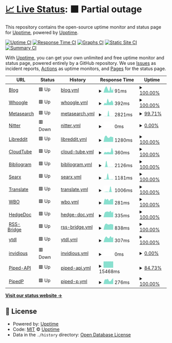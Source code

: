 # [📈 Live Status](https://status.alefvanoon.xyz): <!--live status--> **🟧 Partial outage**

This repository contains the open-source uptime monitor and status page for [Upptime](https://upptime.js.org), powered by [Upptime](https://github.com/upptime/upptime).

[![Uptime CI](https://github.com/alefvanoon/status/workflows/Uptime%20CI/badge.svg)](https://github.com/alefvanoon/status/actions?query=workflow%3A%22Uptime+CI%22)
[![Response Time CI](https://github.com/alefvanoon/status/workflows/Response%20Time%20CI/badge.svg)](https://github.com/alefvanoon/status/actions?query=workflow%3A%22Response+Time+CI%22)
[![Graphs CI](https://github.com/alefvanoon/status/workflows/Graphs%20CI/badge.svg)](https://github.com/alefvanoon/status/actions?query=workflow%3A%22Graphs+CI%22)
[![Static Site CI](https://github.com/alefvanoon/status/workflows/Static%20Site%20CI/badge.svg)](https://github.com/alefvanoon/status/actions?query=workflow%3A%22Static+Site+CI%22)
[![Summary CI](https://github.com/alefvanoon/status/workflows/Summary%20CI/badge.svg)](https://github.com/alefvanoon/status/actions?query=workflow%3A%22Summary+CI%22)

With [Upptime](https://upptime.js.org), you can get your own unlimited and free uptime monitor and status page, powered entirely by a GitHub repository. We use [Issues](https://github.com/upptime/upptime/issues) as incident reports, [Actions](https://github.com/alefvanoon/status/actions) as uptime monitors, and [Pages](https://status.alefvanoon.xyz) for the status page.

<!--start: status pages-->
<!-- This summary is generated by Upptime (https://github.com/upptime/upptime) -->
<!-- Do not edit this manually, your changes will be overwritten -->
<!-- prettier-ignore -->
| URL | Status | History | Response Time | Uptime |
| --- | ------ | ------- | ------------- | ------ |
| <img alt="" src="https://favicons.githubusercontent.com/alefvanoon.xyz" height="13"> [Blog](https://alefvanoon.xyz) | 🟩 Up | [blog.yml](https://github.com/alefvanoon/Status/commits/HEAD/history/blog.yml) | <details><summary><img alt="Response time graph" src="./graphs/blog/response-time-week.png" height="20"> 91ms</summary><br><a href="https://status.alefvanoon.xyz/history/blog"><img alt="Response time 546" src="https://img.shields.io/endpoint?url=https%3A%2F%2Fraw.githubusercontent.com%2Falefvanoon%2FStatus%2FHEAD%2Fapi%2Fblog%2Fresponse-time.json"></a><br><a href="https://status.alefvanoon.xyz/history/blog"><img alt="24-hour response time 65" src="https://img.shields.io/endpoint?url=https%3A%2F%2Fraw.githubusercontent.com%2Falefvanoon%2FStatus%2FHEAD%2Fapi%2Fblog%2Fresponse-time-day.json"></a><br><a href="https://status.alefvanoon.xyz/history/blog"><img alt="7-day response time 91" src="https://img.shields.io/endpoint?url=https%3A%2F%2Fraw.githubusercontent.com%2Falefvanoon%2FStatus%2FHEAD%2Fapi%2Fblog%2Fresponse-time-week.json"></a><br><a href="https://status.alefvanoon.xyz/history/blog"><img alt="30-day response time 614" src="https://img.shields.io/endpoint?url=https%3A%2F%2Fraw.githubusercontent.com%2Falefvanoon%2FStatus%2FHEAD%2Fapi%2Fblog%2Fresponse-time-month.json"></a><br><a href="https://status.alefvanoon.xyz/history/blog"><img alt="1-year response time 546" src="https://img.shields.io/endpoint?url=https%3A%2F%2Fraw.githubusercontent.com%2Falefvanoon%2FStatus%2FHEAD%2Fapi%2Fblog%2Fresponse-time-year.json"></a></details> | <details><summary><a href="https://status.alefvanoon.xyz/history/blog">100.00%</a></summary><a href="https://status.alefvanoon.xyz/history/blog"><img alt="All-time uptime 98.04%" src="https://img.shields.io/endpoint?url=https%3A%2F%2Fraw.githubusercontent.com%2Falefvanoon%2FStatus%2FHEAD%2Fapi%2Fblog%2Fuptime.json"></a><br><a href="https://status.alefvanoon.xyz/history/blog"><img alt="24-hour uptime 100.00%" src="https://img.shields.io/endpoint?url=https%3A%2F%2Fraw.githubusercontent.com%2Falefvanoon%2FStatus%2FHEAD%2Fapi%2Fblog%2Fuptime-day.json"></a><br><a href="https://status.alefvanoon.xyz/history/blog"><img alt="7-day uptime 100.00%" src="https://img.shields.io/endpoint?url=https%3A%2F%2Fraw.githubusercontent.com%2Falefvanoon%2FStatus%2FHEAD%2Fapi%2Fblog%2Fuptime-week.json"></a><br><a href="https://status.alefvanoon.xyz/history/blog"><img alt="30-day uptime 99.93%" src="https://img.shields.io/endpoint?url=https%3A%2F%2Fraw.githubusercontent.com%2Falefvanoon%2FStatus%2FHEAD%2Fapi%2Fblog%2Fuptime-month.json"></a><br><a href="https://status.alefvanoon.xyz/history/blog"><img alt="1-year uptime 98.04%" src="https://img.shields.io/endpoint?url=https%3A%2F%2Fraw.githubusercontent.com%2Falefvanoon%2FStatus%2FHEAD%2Fapi%2Fblog%2Fuptime-year.json"></a></details>
| <img alt="" src="https://favicons.githubusercontent.com/s.alefvanoon.xyz" height="13"> [Whoogle](https://s.alefvanoon.xyz) | 🟩 Up | [whoogle.yml](https://github.com/alefvanoon/Status/commits/HEAD/history/whoogle.yml) | <details><summary><img alt="Response time graph" src="./graphs/whoogle/response-time-week.png" height="20"> 392ms</summary><br><a href="https://status.alefvanoon.xyz/history/whoogle"><img alt="Response time 475" src="https://img.shields.io/endpoint?url=https%3A%2F%2Fraw.githubusercontent.com%2Falefvanoon%2FStatus%2FHEAD%2Fapi%2Fwhoogle%2Fresponse-time.json"></a><br><a href="https://status.alefvanoon.xyz/history/whoogle"><img alt="24-hour response time 252" src="https://img.shields.io/endpoint?url=https%3A%2F%2Fraw.githubusercontent.com%2Falefvanoon%2FStatus%2FHEAD%2Fapi%2Fwhoogle%2Fresponse-time-day.json"></a><br><a href="https://status.alefvanoon.xyz/history/whoogle"><img alt="7-day response time 392" src="https://img.shields.io/endpoint?url=https%3A%2F%2Fraw.githubusercontent.com%2Falefvanoon%2FStatus%2FHEAD%2Fapi%2Fwhoogle%2Fresponse-time-week.json"></a><br><a href="https://status.alefvanoon.xyz/history/whoogle"><img alt="30-day response time 451" src="https://img.shields.io/endpoint?url=https%3A%2F%2Fraw.githubusercontent.com%2Falefvanoon%2FStatus%2FHEAD%2Fapi%2Fwhoogle%2Fresponse-time-month.json"></a><br><a href="https://status.alefvanoon.xyz/history/whoogle"><img alt="1-year response time 475" src="https://img.shields.io/endpoint?url=https%3A%2F%2Fraw.githubusercontent.com%2Falefvanoon%2FStatus%2FHEAD%2Fapi%2Fwhoogle%2Fresponse-time-year.json"></a></details> | <details><summary><a href="https://status.alefvanoon.xyz/history/whoogle">100.00%</a></summary><a href="https://status.alefvanoon.xyz/history/whoogle"><img alt="All-time uptime 99.30%" src="https://img.shields.io/endpoint?url=https%3A%2F%2Fraw.githubusercontent.com%2Falefvanoon%2FStatus%2FHEAD%2Fapi%2Fwhoogle%2Fuptime.json"></a><br><a href="https://status.alefvanoon.xyz/history/whoogle"><img alt="24-hour uptime 100.00%" src="https://img.shields.io/endpoint?url=https%3A%2F%2Fraw.githubusercontent.com%2Falefvanoon%2FStatus%2FHEAD%2Fapi%2Fwhoogle%2Fuptime-day.json"></a><br><a href="https://status.alefvanoon.xyz/history/whoogle"><img alt="7-day uptime 100.00%" src="https://img.shields.io/endpoint?url=https%3A%2F%2Fraw.githubusercontent.com%2Falefvanoon%2FStatus%2FHEAD%2Fapi%2Fwhoogle%2Fuptime-week.json"></a><br><a href="https://status.alefvanoon.xyz/history/whoogle"><img alt="30-day uptime 99.61%" src="https://img.shields.io/endpoint?url=https%3A%2F%2Fraw.githubusercontent.com%2Falefvanoon%2FStatus%2FHEAD%2Fapi%2Fwhoogle%2Fuptime-month.json"></a><br><a href="https://status.alefvanoon.xyz/history/whoogle"><img alt="1-year uptime 99.30%" src="https://img.shields.io/endpoint?url=https%3A%2F%2Fraw.githubusercontent.com%2Falefvanoon%2FStatus%2FHEAD%2Fapi%2Fwhoogle%2Fuptime-year.json"></a></details>
| <img alt="" src="https://favicons.githubusercontent.com/ss.alefvanoon.xyz" height="13"> [Metasearch](https://ss.alefvanoon.xyz) | 🟩 Up | [metasearch.yml](https://github.com/alefvanoon/Status/commits/HEAD/history/metasearch.yml) | <details><summary><img alt="Response time graph" src="./graphs/metasearch/response-time-week.png" height="20"> 2821ms</summary><br><a href="https://status.alefvanoon.xyz/history/metasearch"><img alt="Response time 1144" src="https://img.shields.io/endpoint?url=https%3A%2F%2Fraw.githubusercontent.com%2Falefvanoon%2FStatus%2FHEAD%2Fapi%2Fmetasearch%2Fresponse-time.json"></a><br><a href="https://status.alefvanoon.xyz/history/metasearch"><img alt="24-hour response time 393" src="https://img.shields.io/endpoint?url=https%3A%2F%2Fraw.githubusercontent.com%2Falefvanoon%2FStatus%2FHEAD%2Fapi%2Fmetasearch%2Fresponse-time-day.json"></a><br><a href="https://status.alefvanoon.xyz/history/metasearch"><img alt="7-day response time 2821" src="https://img.shields.io/endpoint?url=https%3A%2F%2Fraw.githubusercontent.com%2Falefvanoon%2FStatus%2FHEAD%2Fapi%2Fmetasearch%2Fresponse-time-week.json"></a><br><a href="https://status.alefvanoon.xyz/history/metasearch"><img alt="30-day response time 1912" src="https://img.shields.io/endpoint?url=https%3A%2F%2Fraw.githubusercontent.com%2Falefvanoon%2FStatus%2FHEAD%2Fapi%2Fmetasearch%2Fresponse-time-month.json"></a><br><a href="https://status.alefvanoon.xyz/history/metasearch"><img alt="1-year response time 1144" src="https://img.shields.io/endpoint?url=https%3A%2F%2Fraw.githubusercontent.com%2Falefvanoon%2FStatus%2FHEAD%2Fapi%2Fmetasearch%2Fresponse-time-year.json"></a></details> | <details><summary><a href="https://status.alefvanoon.xyz/history/metasearch">99.71%</a></summary><a href="https://status.alefvanoon.xyz/history/metasearch"><img alt="All-time uptime 99.64%" src="https://img.shields.io/endpoint?url=https%3A%2F%2Fraw.githubusercontent.com%2Falefvanoon%2FStatus%2FHEAD%2Fapi%2Fmetasearch%2Fuptime.json"></a><br><a href="https://status.alefvanoon.xyz/history/metasearch"><img alt="24-hour uptime 100.00%" src="https://img.shields.io/endpoint?url=https%3A%2F%2Fraw.githubusercontent.com%2Falefvanoon%2FStatus%2FHEAD%2Fapi%2Fmetasearch%2Fuptime-day.json"></a><br><a href="https://status.alefvanoon.xyz/history/metasearch"><img alt="7-day uptime 99.71%" src="https://img.shields.io/endpoint?url=https%3A%2F%2Fraw.githubusercontent.com%2Falefvanoon%2FStatus%2FHEAD%2Fapi%2Fmetasearch%2Fuptime-week.json"></a><br><a href="https://status.alefvanoon.xyz/history/metasearch"><img alt="30-day uptime 99.56%" src="https://img.shields.io/endpoint?url=https%3A%2F%2Fraw.githubusercontent.com%2Falefvanoon%2FStatus%2FHEAD%2Fapi%2Fmetasearch%2Fuptime-month.json"></a><br><a href="https://status.alefvanoon.xyz/history/metasearch"><img alt="1-year uptime 99.64%" src="https://img.shields.io/endpoint?url=https%3A%2F%2Fraw.githubusercontent.com%2Falefvanoon%2FStatus%2FHEAD%2Fapi%2Fmetasearch%2Fuptime-year.json"></a></details>
| <img alt="" src="https://favicons.githubusercontent.com/nitter.alefvanoon.xyz" height="13"> [Nitter](https://nitter.alefvanoon.xyz) | 🟥 Down | [nitter.yml](https://github.com/alefvanoon/Status/commits/HEAD/history/nitter.yml) | <details><summary><img alt="Response time graph" src="./graphs/nitter/response-time-week.png" height="20"> 0ms</summary><br><a href="https://status.alefvanoon.xyz/history/nitter"><img alt="Response time 398" src="https://img.shields.io/endpoint?url=https%3A%2F%2Fraw.githubusercontent.com%2Falefvanoon%2FStatus%2FHEAD%2Fapi%2Fnitter%2Fresponse-time.json"></a><br><a href="https://status.alefvanoon.xyz/history/nitter"><img alt="24-hour response time 0" src="https://img.shields.io/endpoint?url=https%3A%2F%2Fraw.githubusercontent.com%2Falefvanoon%2FStatus%2FHEAD%2Fapi%2Fnitter%2Fresponse-time-day.json"></a><br><a href="https://status.alefvanoon.xyz/history/nitter"><img alt="7-day response time 0" src="https://img.shields.io/endpoint?url=https%3A%2F%2Fraw.githubusercontent.com%2Falefvanoon%2FStatus%2FHEAD%2Fapi%2Fnitter%2Fresponse-time-week.json"></a><br><a href="https://status.alefvanoon.xyz/history/nitter"><img alt="30-day response time 403" src="https://img.shields.io/endpoint?url=https%3A%2F%2Fraw.githubusercontent.com%2Falefvanoon%2FStatus%2FHEAD%2Fapi%2Fnitter%2Fresponse-time-month.json"></a><br><a href="https://status.alefvanoon.xyz/history/nitter"><img alt="1-year response time 398" src="https://img.shields.io/endpoint?url=https%3A%2F%2Fraw.githubusercontent.com%2Falefvanoon%2FStatus%2FHEAD%2Fapi%2Fnitter%2Fresponse-time-year.json"></a></details> | <details><summary><a href="https://status.alefvanoon.xyz/history/nitter">0.00%</a></summary><a href="https://status.alefvanoon.xyz/history/nitter"><img alt="All-time uptime 47.29%" src="https://img.shields.io/endpoint?url=https%3A%2F%2Fraw.githubusercontent.com%2Falefvanoon%2FStatus%2FHEAD%2Fapi%2Fnitter%2Fuptime.json"></a><br><a href="https://status.alefvanoon.xyz/history/nitter"><img alt="24-hour uptime 0.00%" src="https://img.shields.io/endpoint?url=https%3A%2F%2Fraw.githubusercontent.com%2Falefvanoon%2FStatus%2FHEAD%2Fapi%2Fnitter%2Fuptime-day.json"></a><br><a href="https://status.alefvanoon.xyz/history/nitter"><img alt="7-day uptime 0.00%" src="https://img.shields.io/endpoint?url=https%3A%2F%2Fraw.githubusercontent.com%2Falefvanoon%2FStatus%2FHEAD%2Fapi%2Fnitter%2Fuptime-week.json"></a><br><a href="https://status.alefvanoon.xyz/history/nitter"><img alt="30-day uptime 75.44%" src="https://img.shields.io/endpoint?url=https%3A%2F%2Fraw.githubusercontent.com%2Falefvanoon%2FStatus%2FHEAD%2Fapi%2Fnitter%2Fuptime-month.json"></a><br><a href="https://status.alefvanoon.xyz/history/nitter"><img alt="1-year uptime 47.29%" src="https://img.shields.io/endpoint?url=https%3A%2F%2Fraw.githubusercontent.com%2Falefvanoon%2FStatus%2FHEAD%2Fapi%2Fnitter%2Fuptime-year.json"></a></details>
| <img alt="" src="https://favicons.githubusercontent.com/libreddit.alefvanoon.xyz" height="13"> [Libreddit](https://libreddit.alefvanoon.xyz) | 🟩 Up | [libreddit.yml](https://github.com/alefvanoon/Status/commits/HEAD/history/libreddit.yml) | <details><summary><img alt="Response time graph" src="./graphs/libreddit/response-time-week.png" height="20"> 1280ms</summary><br><a href="https://status.alefvanoon.xyz/history/libreddit"><img alt="Response time 1465" src="https://img.shields.io/endpoint?url=https%3A%2F%2Fraw.githubusercontent.com%2Falefvanoon%2FStatus%2FHEAD%2Fapi%2Flibreddit%2Fresponse-time.json"></a><br><a href="https://status.alefvanoon.xyz/history/libreddit"><img alt="24-hour response time 1760" src="https://img.shields.io/endpoint?url=https%3A%2F%2Fraw.githubusercontent.com%2Falefvanoon%2FStatus%2FHEAD%2Fapi%2Flibreddit%2Fresponse-time-day.json"></a><br><a href="https://status.alefvanoon.xyz/history/libreddit"><img alt="7-day response time 1280" src="https://img.shields.io/endpoint?url=https%3A%2F%2Fraw.githubusercontent.com%2Falefvanoon%2FStatus%2FHEAD%2Fapi%2Flibreddit%2Fresponse-time-week.json"></a><br><a href="https://status.alefvanoon.xyz/history/libreddit"><img alt="30-day response time 1313" src="https://img.shields.io/endpoint?url=https%3A%2F%2Fraw.githubusercontent.com%2Falefvanoon%2FStatus%2FHEAD%2Fapi%2Flibreddit%2Fresponse-time-month.json"></a><br><a href="https://status.alefvanoon.xyz/history/libreddit"><img alt="1-year response time 1465" src="https://img.shields.io/endpoint?url=https%3A%2F%2Fraw.githubusercontent.com%2Falefvanoon%2FStatus%2FHEAD%2Fapi%2Flibreddit%2Fresponse-time-year.json"></a></details> | <details><summary><a href="https://status.alefvanoon.xyz/history/libreddit">100.00%</a></summary><a href="https://status.alefvanoon.xyz/history/libreddit"><img alt="All-time uptime 99.81%" src="https://img.shields.io/endpoint?url=https%3A%2F%2Fraw.githubusercontent.com%2Falefvanoon%2FStatus%2FHEAD%2Fapi%2Flibreddit%2Fuptime.json"></a><br><a href="https://status.alefvanoon.xyz/history/libreddit"><img alt="24-hour uptime 100.00%" src="https://img.shields.io/endpoint?url=https%3A%2F%2Fraw.githubusercontent.com%2Falefvanoon%2FStatus%2FHEAD%2Fapi%2Flibreddit%2Fuptime-day.json"></a><br><a href="https://status.alefvanoon.xyz/history/libreddit"><img alt="7-day uptime 100.00%" src="https://img.shields.io/endpoint?url=https%3A%2F%2Fraw.githubusercontent.com%2Falefvanoon%2FStatus%2FHEAD%2Fapi%2Flibreddit%2Fuptime-week.json"></a><br><a href="https://status.alefvanoon.xyz/history/libreddit"><img alt="30-day uptime 99.74%" src="https://img.shields.io/endpoint?url=https%3A%2F%2Fraw.githubusercontent.com%2Falefvanoon%2FStatus%2FHEAD%2Fapi%2Flibreddit%2Fuptime-month.json"></a><br><a href="https://status.alefvanoon.xyz/history/libreddit"><img alt="1-year uptime 99.81%" src="https://img.shields.io/endpoint?url=https%3A%2F%2Fraw.githubusercontent.com%2Falefvanoon%2FStatus%2FHEAD%2Fapi%2Flibreddit%2Fuptime-year.json"></a></details>
| <img alt="" src="https://favicons.githubusercontent.com/tube.alefvanoon.xyz" height="13"> [CloudTube](https://tube.alefvanoon.xyz) | 🟩 Up | [cloud-tube.yml](https://github.com/alefvanoon/Status/commits/HEAD/history/cloud-tube.yml) | <details><summary><img alt="Response time graph" src="./graphs/cloud-tube/response-time-week.png" height="20"> 360ms</summary><br><a href="https://status.alefvanoon.xyz/history/cloud-tube"><img alt="Response time 433" src="https://img.shields.io/endpoint?url=https%3A%2F%2Fraw.githubusercontent.com%2Falefvanoon%2FStatus%2FHEAD%2Fapi%2Fcloud-tube%2Fresponse-time.json"></a><br><a href="https://status.alefvanoon.xyz/history/cloud-tube"><img alt="24-hour response time 453" src="https://img.shields.io/endpoint?url=https%3A%2F%2Fraw.githubusercontent.com%2Falefvanoon%2FStatus%2FHEAD%2Fapi%2Fcloud-tube%2Fresponse-time-day.json"></a><br><a href="https://status.alefvanoon.xyz/history/cloud-tube"><img alt="7-day response time 360" src="https://img.shields.io/endpoint?url=https%3A%2F%2Fraw.githubusercontent.com%2Falefvanoon%2FStatus%2FHEAD%2Fapi%2Fcloud-tube%2Fresponse-time-week.json"></a><br><a href="https://status.alefvanoon.xyz/history/cloud-tube"><img alt="30-day response time 830" src="https://img.shields.io/endpoint?url=https%3A%2F%2Fraw.githubusercontent.com%2Falefvanoon%2FStatus%2FHEAD%2Fapi%2Fcloud-tube%2Fresponse-time-month.json"></a><br><a href="https://status.alefvanoon.xyz/history/cloud-tube"><img alt="1-year response time 433" src="https://img.shields.io/endpoint?url=https%3A%2F%2Fraw.githubusercontent.com%2Falefvanoon%2FStatus%2FHEAD%2Fapi%2Fcloud-tube%2Fresponse-time-year.json"></a></details> | <details><summary><a href="https://status.alefvanoon.xyz/history/cloud-tube">100.00%</a></summary><a href="https://status.alefvanoon.xyz/history/cloud-tube"><img alt="All-time uptime 99.86%" src="https://img.shields.io/endpoint?url=https%3A%2F%2Fraw.githubusercontent.com%2Falefvanoon%2FStatus%2FHEAD%2Fapi%2Fcloud-tube%2Fuptime.json"></a><br><a href="https://status.alefvanoon.xyz/history/cloud-tube"><img alt="24-hour uptime 100.00%" src="https://img.shields.io/endpoint?url=https%3A%2F%2Fraw.githubusercontent.com%2Falefvanoon%2FStatus%2FHEAD%2Fapi%2Fcloud-tube%2Fuptime-day.json"></a><br><a href="https://status.alefvanoon.xyz/history/cloud-tube"><img alt="7-day uptime 100.00%" src="https://img.shields.io/endpoint?url=https%3A%2F%2Fraw.githubusercontent.com%2Falefvanoon%2FStatus%2FHEAD%2Fapi%2Fcloud-tube%2Fuptime-week.json"></a><br><a href="https://status.alefvanoon.xyz/history/cloud-tube"><img alt="30-day uptime 99.74%" src="https://img.shields.io/endpoint?url=https%3A%2F%2Fraw.githubusercontent.com%2Falefvanoon%2FStatus%2FHEAD%2Fapi%2Fcloud-tube%2Fuptime-month.json"></a><br><a href="https://status.alefvanoon.xyz/history/cloud-tube"><img alt="1-year uptime 99.86%" src="https://img.shields.io/endpoint?url=https%3A%2F%2Fraw.githubusercontent.com%2Falefvanoon%2FStatus%2FHEAD%2Fapi%2Fcloud-tube%2Fuptime-year.json"></a></details>
| <img alt="" src="https://favicons.githubusercontent.com/biblio.alefvanoon.xyz" height="13"> [Bibliogram](https://biblio.alefvanoon.xyz) | 🟩 Up | [bibliogram.yml](https://github.com/alefvanoon/Status/commits/HEAD/history/bibliogram.yml) | <details><summary><img alt="Response time graph" src="./graphs/bibliogram/response-time-week.png" height="20"> 2126ms</summary><br><a href="https://status.alefvanoon.xyz/history/bibliogram"><img alt="Response time 760" src="https://img.shields.io/endpoint?url=https%3A%2F%2Fraw.githubusercontent.com%2Falefvanoon%2FStatus%2FHEAD%2Fapi%2Fbibliogram%2Fresponse-time.json"></a><br><a href="https://status.alefvanoon.xyz/history/bibliogram"><img alt="24-hour response time 208" src="https://img.shields.io/endpoint?url=https%3A%2F%2Fraw.githubusercontent.com%2Falefvanoon%2FStatus%2FHEAD%2Fapi%2Fbibliogram%2Fresponse-time-day.json"></a><br><a href="https://status.alefvanoon.xyz/history/bibliogram"><img alt="7-day response time 2126" src="https://img.shields.io/endpoint?url=https%3A%2F%2Fraw.githubusercontent.com%2Falefvanoon%2FStatus%2FHEAD%2Fapi%2Fbibliogram%2Fresponse-time-week.json"></a><br><a href="https://status.alefvanoon.xyz/history/bibliogram"><img alt="30-day response time 646" src="https://img.shields.io/endpoint?url=https%3A%2F%2Fraw.githubusercontent.com%2Falefvanoon%2FStatus%2FHEAD%2Fapi%2Fbibliogram%2Fresponse-time-month.json"></a><br><a href="https://status.alefvanoon.xyz/history/bibliogram"><img alt="1-year response time 760" src="https://img.shields.io/endpoint?url=https%3A%2F%2Fraw.githubusercontent.com%2Falefvanoon%2FStatus%2FHEAD%2Fapi%2Fbibliogram%2Fresponse-time-year.json"></a></details> | <details><summary><a href="https://status.alefvanoon.xyz/history/bibliogram">100.00%</a></summary><a href="https://status.alefvanoon.xyz/history/bibliogram"><img alt="All-time uptime 99.78%" src="https://img.shields.io/endpoint?url=https%3A%2F%2Fraw.githubusercontent.com%2Falefvanoon%2FStatus%2FHEAD%2Fapi%2Fbibliogram%2Fuptime.json"></a><br><a href="https://status.alefvanoon.xyz/history/bibliogram"><img alt="24-hour uptime 100.00%" src="https://img.shields.io/endpoint?url=https%3A%2F%2Fraw.githubusercontent.com%2Falefvanoon%2FStatus%2FHEAD%2Fapi%2Fbibliogram%2Fuptime-day.json"></a><br><a href="https://status.alefvanoon.xyz/history/bibliogram"><img alt="7-day uptime 100.00%" src="https://img.shields.io/endpoint?url=https%3A%2F%2Fraw.githubusercontent.com%2Falefvanoon%2FStatus%2FHEAD%2Fapi%2Fbibliogram%2Fuptime-week.json"></a><br><a href="https://status.alefvanoon.xyz/history/bibliogram"><img alt="30-day uptime 100.00%" src="https://img.shields.io/endpoint?url=https%3A%2F%2Fraw.githubusercontent.com%2Falefvanoon%2FStatus%2FHEAD%2Fapi%2Fbibliogram%2Fuptime-month.json"></a><br><a href="https://status.alefvanoon.xyz/history/bibliogram"><img alt="1-year uptime 99.78%" src="https://img.shields.io/endpoint?url=https%3A%2F%2Fraw.githubusercontent.com%2Falefvanoon%2FStatus%2FHEAD%2Fapi%2Fbibliogram%2Fuptime-year.json"></a></details>
| <img alt="" src="https://favicons.githubusercontent.com/sx.alefvanoon.xyz" height="13"> [Searx](https://sx.alefvanoon.xyz) | 🟩 Up | [searx.yml](https://github.com/alefvanoon/Status/commits/HEAD/history/searx.yml) | <details><summary><img alt="Response time graph" src="./graphs/searx/response-time-week.png" height="20"> 1181ms</summary><br><a href="https://status.alefvanoon.xyz/history/searx"><img alt="Response time 614" src="https://img.shields.io/endpoint?url=https%3A%2F%2Fraw.githubusercontent.com%2Falefvanoon%2FStatus%2FHEAD%2Fapi%2Fsearx%2Fresponse-time.json"></a><br><a href="https://status.alefvanoon.xyz/history/searx"><img alt="24-hour response time 350" src="https://img.shields.io/endpoint?url=https%3A%2F%2Fraw.githubusercontent.com%2Falefvanoon%2FStatus%2FHEAD%2Fapi%2Fsearx%2Fresponse-time-day.json"></a><br><a href="https://status.alefvanoon.xyz/history/searx"><img alt="7-day response time 1181" src="https://img.shields.io/endpoint?url=https%3A%2F%2Fraw.githubusercontent.com%2Falefvanoon%2FStatus%2FHEAD%2Fapi%2Fsearx%2Fresponse-time-week.json"></a><br><a href="https://status.alefvanoon.xyz/history/searx"><img alt="30-day response time 1054" src="https://img.shields.io/endpoint?url=https%3A%2F%2Fraw.githubusercontent.com%2Falefvanoon%2FStatus%2FHEAD%2Fapi%2Fsearx%2Fresponse-time-month.json"></a><br><a href="https://status.alefvanoon.xyz/history/searx"><img alt="1-year response time 614" src="https://img.shields.io/endpoint?url=https%3A%2F%2Fraw.githubusercontent.com%2Falefvanoon%2FStatus%2FHEAD%2Fapi%2Fsearx%2Fresponse-time-year.json"></a></details> | <details><summary><a href="https://status.alefvanoon.xyz/history/searx">100.00%</a></summary><a href="https://status.alefvanoon.xyz/history/searx"><img alt="All-time uptime 99.61%" src="https://img.shields.io/endpoint?url=https%3A%2F%2Fraw.githubusercontent.com%2Falefvanoon%2FStatus%2FHEAD%2Fapi%2Fsearx%2Fuptime.json"></a><br><a href="https://status.alefvanoon.xyz/history/searx"><img alt="24-hour uptime 100.00%" src="https://img.shields.io/endpoint?url=https%3A%2F%2Fraw.githubusercontent.com%2Falefvanoon%2FStatus%2FHEAD%2Fapi%2Fsearx%2Fuptime-day.json"></a><br><a href="https://status.alefvanoon.xyz/history/searx"><img alt="7-day uptime 100.00%" src="https://img.shields.io/endpoint?url=https%3A%2F%2Fraw.githubusercontent.com%2Falefvanoon%2FStatus%2FHEAD%2Fapi%2Fsearx%2Fuptime-week.json"></a><br><a href="https://status.alefvanoon.xyz/history/searx"><img alt="30-day uptime 99.40%" src="https://img.shields.io/endpoint?url=https%3A%2F%2Fraw.githubusercontent.com%2Falefvanoon%2FStatus%2FHEAD%2Fapi%2Fsearx%2Fuptime-month.json"></a><br><a href="https://status.alefvanoon.xyz/history/searx"><img alt="1-year uptime 99.61%" src="https://img.shields.io/endpoint?url=https%3A%2F%2Fraw.githubusercontent.com%2Falefvanoon%2FStatus%2FHEAD%2Fapi%2Fsearx%2Fuptime-year.json"></a></details>
| <img alt="" src="https://favicons.githubusercontent.com/translate.alefvanoon.xyz" height="13"> [Translate](https://translate.alefvanoon.xyz) | 🟩 Up | [translate.yml](https://github.com/alefvanoon/Status/commits/HEAD/history/translate.yml) | <details><summary><img alt="Response time graph" src="./graphs/translate/response-time-week.png" height="20"> 1006ms</summary><br><a href="https://status.alefvanoon.xyz/history/translate"><img alt="Response time 255" src="https://img.shields.io/endpoint?url=https%3A%2F%2Fraw.githubusercontent.com%2Falefvanoon%2FStatus%2FHEAD%2Fapi%2Ftranslate%2Fresponse-time.json"></a><br><a href="https://status.alefvanoon.xyz/history/translate"><img alt="24-hour response time 90" src="https://img.shields.io/endpoint?url=https%3A%2F%2Fraw.githubusercontent.com%2Falefvanoon%2FStatus%2FHEAD%2Fapi%2Ftranslate%2Fresponse-time-day.json"></a><br><a href="https://status.alefvanoon.xyz/history/translate"><img alt="7-day response time 1006" src="https://img.shields.io/endpoint?url=https%3A%2F%2Fraw.githubusercontent.com%2Falefvanoon%2FStatus%2FHEAD%2Fapi%2Ftranslate%2Fresponse-time-week.json"></a><br><a href="https://status.alefvanoon.xyz/history/translate"><img alt="30-day response time 335" src="https://img.shields.io/endpoint?url=https%3A%2F%2Fraw.githubusercontent.com%2Falefvanoon%2FStatus%2FHEAD%2Fapi%2Ftranslate%2Fresponse-time-month.json"></a><br><a href="https://status.alefvanoon.xyz/history/translate"><img alt="1-year response time 255" src="https://img.shields.io/endpoint?url=https%3A%2F%2Fraw.githubusercontent.com%2Falefvanoon%2FStatus%2FHEAD%2Fapi%2Ftranslate%2Fresponse-time-year.json"></a></details> | <details><summary><a href="https://status.alefvanoon.xyz/history/translate">100.00%</a></summary><a href="https://status.alefvanoon.xyz/history/translate"><img alt="All-time uptime 99.94%" src="https://img.shields.io/endpoint?url=https%3A%2F%2Fraw.githubusercontent.com%2Falefvanoon%2FStatus%2FHEAD%2Fapi%2Ftranslate%2Fuptime.json"></a><br><a href="https://status.alefvanoon.xyz/history/translate"><img alt="24-hour uptime 100.00%" src="https://img.shields.io/endpoint?url=https%3A%2F%2Fraw.githubusercontent.com%2Falefvanoon%2FStatus%2FHEAD%2Fapi%2Ftranslate%2Fuptime-day.json"></a><br><a href="https://status.alefvanoon.xyz/history/translate"><img alt="7-day uptime 100.00%" src="https://img.shields.io/endpoint?url=https%3A%2F%2Fraw.githubusercontent.com%2Falefvanoon%2FStatus%2FHEAD%2Fapi%2Ftranslate%2Fuptime-week.json"></a><br><a href="https://status.alefvanoon.xyz/history/translate"><img alt="30-day uptime 99.95%" src="https://img.shields.io/endpoint?url=https%3A%2F%2Fraw.githubusercontent.com%2Falefvanoon%2FStatus%2FHEAD%2Fapi%2Ftranslate%2Fuptime-month.json"></a><br><a href="https://status.alefvanoon.xyz/history/translate"><img alt="1-year uptime 99.94%" src="https://img.shields.io/endpoint?url=https%3A%2F%2Fraw.githubusercontent.com%2Falefvanoon%2FStatus%2FHEAD%2Fapi%2Ftranslate%2Fuptime-year.json"></a></details>
| <img alt="" src="https://favicons.githubusercontent.com/wbo.alefvanoon.xyz" height="13"> [WBO](https://wbo.alefvanoon.xyz) | 🟩 Up | [wbo.yml](https://github.com/alefvanoon/Status/commits/HEAD/history/wbo.yml) | <details><summary><img alt="Response time graph" src="./graphs/wbo/response-time-week.png" height="20"> 281ms</summary><br><a href="https://status.alefvanoon.xyz/history/wbo"><img alt="Response time 711" src="https://img.shields.io/endpoint?url=https%3A%2F%2Fraw.githubusercontent.com%2Falefvanoon%2FStatus%2FHEAD%2Fapi%2Fwbo%2Fresponse-time.json"></a><br><a href="https://status.alefvanoon.xyz/history/wbo"><img alt="24-hour response time 370" src="https://img.shields.io/endpoint?url=https%3A%2F%2Fraw.githubusercontent.com%2Falefvanoon%2FStatus%2FHEAD%2Fapi%2Fwbo%2Fresponse-time-day.json"></a><br><a href="https://status.alefvanoon.xyz/history/wbo"><img alt="7-day response time 281" src="https://img.shields.io/endpoint?url=https%3A%2F%2Fraw.githubusercontent.com%2Falefvanoon%2FStatus%2FHEAD%2Fapi%2Fwbo%2Fresponse-time-week.json"></a><br><a href="https://status.alefvanoon.xyz/history/wbo"><img alt="30-day response time 659" src="https://img.shields.io/endpoint?url=https%3A%2F%2Fraw.githubusercontent.com%2Falefvanoon%2FStatus%2FHEAD%2Fapi%2Fwbo%2Fresponse-time-month.json"></a><br><a href="https://status.alefvanoon.xyz/history/wbo"><img alt="1-year response time 711" src="https://img.shields.io/endpoint?url=https%3A%2F%2Fraw.githubusercontent.com%2Falefvanoon%2FStatus%2FHEAD%2Fapi%2Fwbo%2Fresponse-time-year.json"></a></details> | <details><summary><a href="https://status.alefvanoon.xyz/history/wbo">100.00%</a></summary><a href="https://status.alefvanoon.xyz/history/wbo"><img alt="All-time uptime 99.88%" src="https://img.shields.io/endpoint?url=https%3A%2F%2Fraw.githubusercontent.com%2Falefvanoon%2FStatus%2FHEAD%2Fapi%2Fwbo%2Fuptime.json"></a><br><a href="https://status.alefvanoon.xyz/history/wbo"><img alt="24-hour uptime 100.00%" src="https://img.shields.io/endpoint?url=https%3A%2F%2Fraw.githubusercontent.com%2Falefvanoon%2FStatus%2FHEAD%2Fapi%2Fwbo%2Fuptime-day.json"></a><br><a href="https://status.alefvanoon.xyz/history/wbo"><img alt="7-day uptime 100.00%" src="https://img.shields.io/endpoint?url=https%3A%2F%2Fraw.githubusercontent.com%2Falefvanoon%2FStatus%2FHEAD%2Fapi%2Fwbo%2Fuptime-week.json"></a><br><a href="https://status.alefvanoon.xyz/history/wbo"><img alt="30-day uptime 99.74%" src="https://img.shields.io/endpoint?url=https%3A%2F%2Fraw.githubusercontent.com%2Falefvanoon%2FStatus%2FHEAD%2Fapi%2Fwbo%2Fuptime-month.json"></a><br><a href="https://status.alefvanoon.xyz/history/wbo"><img alt="1-year uptime 99.88%" src="https://img.shields.io/endpoint?url=https%3A%2F%2Fraw.githubusercontent.com%2Falefvanoon%2FStatus%2FHEAD%2Fapi%2Fwbo%2Fuptime-year.json"></a></details>
| <img alt="" src="https://favicons.githubusercontent.com/mdpad.alefvanon.xyz" height="13"> [HedgeDoc](https://mdpad.alefvanon.xyz) | 🟩 Up | [hedge-doc.yml](https://github.com/alefvanoon/Status/commits/HEAD/history/hedge-doc.yml) | <details><summary><img alt="Response time graph" src="./graphs/hedge-doc/response-time-week.png" height="20"> 335ms</summary><br><a href="https://status.alefvanoon.xyz/history/hedge-doc"><img alt="Response time 362" src="https://img.shields.io/endpoint?url=https%3A%2F%2Fraw.githubusercontent.com%2Falefvanoon%2FStatus%2FHEAD%2Fapi%2Fhedge-doc%2Fresponse-time.json"></a><br><a href="https://status.alefvanoon.xyz/history/hedge-doc"><img alt="24-hour response time 290" src="https://img.shields.io/endpoint?url=https%3A%2F%2Fraw.githubusercontent.com%2Falefvanoon%2FStatus%2FHEAD%2Fapi%2Fhedge-doc%2Fresponse-time-day.json"></a><br><a href="https://status.alefvanoon.xyz/history/hedge-doc"><img alt="7-day response time 335" src="https://img.shields.io/endpoint?url=https%3A%2F%2Fraw.githubusercontent.com%2Falefvanoon%2FStatus%2FHEAD%2Fapi%2Fhedge-doc%2Fresponse-time-week.json"></a><br><a href="https://status.alefvanoon.xyz/history/hedge-doc"><img alt="30-day response time 356" src="https://img.shields.io/endpoint?url=https%3A%2F%2Fraw.githubusercontent.com%2Falefvanoon%2FStatus%2FHEAD%2Fapi%2Fhedge-doc%2Fresponse-time-month.json"></a><br><a href="https://status.alefvanoon.xyz/history/hedge-doc"><img alt="1-year response time 362" src="https://img.shields.io/endpoint?url=https%3A%2F%2Fraw.githubusercontent.com%2Falefvanoon%2FStatus%2FHEAD%2Fapi%2Fhedge-doc%2Fresponse-time-year.json"></a></details> | <details><summary><a href="https://status.alefvanoon.xyz/history/hedge-doc">100.00%</a></summary><a href="https://status.alefvanoon.xyz/history/hedge-doc"><img alt="All-time uptime 100.00%" src="https://img.shields.io/endpoint?url=https%3A%2F%2Fraw.githubusercontent.com%2Falefvanoon%2FStatus%2FHEAD%2Fapi%2Fhedge-doc%2Fuptime.json"></a><br><a href="https://status.alefvanoon.xyz/history/hedge-doc"><img alt="24-hour uptime 100.00%" src="https://img.shields.io/endpoint?url=https%3A%2F%2Fraw.githubusercontent.com%2Falefvanoon%2FStatus%2FHEAD%2Fapi%2Fhedge-doc%2Fuptime-day.json"></a><br><a href="https://status.alefvanoon.xyz/history/hedge-doc"><img alt="7-day uptime 100.00%" src="https://img.shields.io/endpoint?url=https%3A%2F%2Fraw.githubusercontent.com%2Falefvanoon%2FStatus%2FHEAD%2Fapi%2Fhedge-doc%2Fuptime-week.json"></a><br><a href="https://status.alefvanoon.xyz/history/hedge-doc"><img alt="30-day uptime 100.00%" src="https://img.shields.io/endpoint?url=https%3A%2F%2Fraw.githubusercontent.com%2Falefvanoon%2FStatus%2FHEAD%2Fapi%2Fhedge-doc%2Fuptime-month.json"></a><br><a href="https://status.alefvanoon.xyz/history/hedge-doc"><img alt="1-year uptime 100.00%" src="https://img.shields.io/endpoint?url=https%3A%2F%2Fraw.githubusercontent.com%2Falefvanoon%2FStatus%2FHEAD%2Fapi%2Fhedge-doc%2Fuptime-year.json"></a></details>
| <img alt="" src="https://favicons.githubusercontent.com/rssb.alefvanon.xyz" height="13"> [RSS-Bridge](https://rssb.alefvanon.xyz) | 🟩 Up | [rss-bridge.yml](https://github.com/alefvanoon/Status/commits/HEAD/history/rss-bridge.yml) | <details><summary><img alt="Response time graph" src="./graphs/rss-bridge/response-time-week.png" height="20"> 838ms</summary><br><a href="https://status.alefvanoon.xyz/history/rss-bridge"><img alt="Response time 1444" src="https://img.shields.io/endpoint?url=https%3A%2F%2Fraw.githubusercontent.com%2Falefvanoon%2FStatus%2FHEAD%2Fapi%2Frss-bridge%2Fresponse-time.json"></a><br><a href="https://status.alefvanoon.xyz/history/rss-bridge"><img alt="24-hour response time 795" src="https://img.shields.io/endpoint?url=https%3A%2F%2Fraw.githubusercontent.com%2Falefvanoon%2FStatus%2FHEAD%2Fapi%2Frss-bridge%2Fresponse-time-day.json"></a><br><a href="https://status.alefvanoon.xyz/history/rss-bridge"><img alt="7-day response time 838" src="https://img.shields.io/endpoint?url=https%3A%2F%2Fraw.githubusercontent.com%2Falefvanoon%2FStatus%2FHEAD%2Fapi%2Frss-bridge%2Fresponse-time-week.json"></a><br><a href="https://status.alefvanoon.xyz/history/rss-bridge"><img alt="30-day response time 849" src="https://img.shields.io/endpoint?url=https%3A%2F%2Fraw.githubusercontent.com%2Falefvanoon%2FStatus%2FHEAD%2Fapi%2Frss-bridge%2Fresponse-time-month.json"></a><br><a href="https://status.alefvanoon.xyz/history/rss-bridge"><img alt="1-year response time 1444" src="https://img.shields.io/endpoint?url=https%3A%2F%2Fraw.githubusercontent.com%2Falefvanoon%2FStatus%2FHEAD%2Fapi%2Frss-bridge%2Fresponse-time-year.json"></a></details> | <details><summary><a href="https://status.alefvanoon.xyz/history/rss-bridge">100.00%</a></summary><a href="https://status.alefvanoon.xyz/history/rss-bridge"><img alt="All-time uptime 99.78%" src="https://img.shields.io/endpoint?url=https%3A%2F%2Fraw.githubusercontent.com%2Falefvanoon%2FStatus%2FHEAD%2Fapi%2Frss-bridge%2Fuptime.json"></a><br><a href="https://status.alefvanoon.xyz/history/rss-bridge"><img alt="24-hour uptime 100.00%" src="https://img.shields.io/endpoint?url=https%3A%2F%2Fraw.githubusercontent.com%2Falefvanoon%2FStatus%2FHEAD%2Fapi%2Frss-bridge%2Fuptime-day.json"></a><br><a href="https://status.alefvanoon.xyz/history/rss-bridge"><img alt="7-day uptime 100.00%" src="https://img.shields.io/endpoint?url=https%3A%2F%2Fraw.githubusercontent.com%2Falefvanoon%2FStatus%2FHEAD%2Fapi%2Frss-bridge%2Fuptime-week.json"></a><br><a href="https://status.alefvanoon.xyz/history/rss-bridge"><img alt="30-day uptime 100.00%" src="https://img.shields.io/endpoint?url=https%3A%2F%2Fraw.githubusercontent.com%2Falefvanoon%2FStatus%2FHEAD%2Fapi%2Frss-bridge%2Fuptime-month.json"></a><br><a href="https://status.alefvanoon.xyz/history/rss-bridge"><img alt="1-year uptime 99.78%" src="https://img.shields.io/endpoint?url=https%3A%2F%2Fraw.githubusercontent.com%2Falefvanoon%2FStatus%2FHEAD%2Fapi%2Frss-bridge%2Fuptime-year.json"></a></details>
| <img alt="" src="https://favicons.githubusercontent.com/yt.alefvanon.xyz" height="13"> [ytdl](https://yt.alefvanon.xyz) | 🟩 Up | [ytdl.yml](https://github.com/alefvanoon/Status/commits/HEAD/history/ytdl.yml) | <details><summary><img alt="Response time graph" src="./graphs/ytdl/response-time-week.png" height="20"> 307ms</summary><br><a href="https://status.alefvanoon.xyz/history/ytdl"><img alt="Response time 752" src="https://img.shields.io/endpoint?url=https%3A%2F%2Fraw.githubusercontent.com%2Falefvanoon%2FStatus%2FHEAD%2Fapi%2Fytdl%2Fresponse-time.json"></a><br><a href="https://status.alefvanoon.xyz/history/ytdl"><img alt="24-hour response time 335" src="https://img.shields.io/endpoint?url=https%3A%2F%2Fraw.githubusercontent.com%2Falefvanoon%2FStatus%2FHEAD%2Fapi%2Fytdl%2Fresponse-time-day.json"></a><br><a href="https://status.alefvanoon.xyz/history/ytdl"><img alt="7-day response time 307" src="https://img.shields.io/endpoint?url=https%3A%2F%2Fraw.githubusercontent.com%2Falefvanoon%2FStatus%2FHEAD%2Fapi%2Fytdl%2Fresponse-time-week.json"></a><br><a href="https://status.alefvanoon.xyz/history/ytdl"><img alt="30-day response time 329" src="https://img.shields.io/endpoint?url=https%3A%2F%2Fraw.githubusercontent.com%2Falefvanoon%2FStatus%2FHEAD%2Fapi%2Fytdl%2Fresponse-time-month.json"></a><br><a href="https://status.alefvanoon.xyz/history/ytdl"><img alt="1-year response time 752" src="https://img.shields.io/endpoint?url=https%3A%2F%2Fraw.githubusercontent.com%2Falefvanoon%2FStatus%2FHEAD%2Fapi%2Fytdl%2Fresponse-time-year.json"></a></details> | <details><summary><a href="https://status.alefvanoon.xyz/history/ytdl">100.00%</a></summary><a href="https://status.alefvanoon.xyz/history/ytdl"><img alt="All-time uptime 100.00%" src="https://img.shields.io/endpoint?url=https%3A%2F%2Fraw.githubusercontent.com%2Falefvanoon%2FStatus%2FHEAD%2Fapi%2Fytdl%2Fuptime.json"></a><br><a href="https://status.alefvanoon.xyz/history/ytdl"><img alt="24-hour uptime 100.00%" src="https://img.shields.io/endpoint?url=https%3A%2F%2Fraw.githubusercontent.com%2Falefvanoon%2FStatus%2FHEAD%2Fapi%2Fytdl%2Fuptime-day.json"></a><br><a href="https://status.alefvanoon.xyz/history/ytdl"><img alt="7-day uptime 100.00%" src="https://img.shields.io/endpoint?url=https%3A%2F%2Fraw.githubusercontent.com%2Falefvanoon%2FStatus%2FHEAD%2Fapi%2Fytdl%2Fuptime-week.json"></a><br><a href="https://status.alefvanoon.xyz/history/ytdl"><img alt="30-day uptime 100.00%" src="https://img.shields.io/endpoint?url=https%3A%2F%2Fraw.githubusercontent.com%2Falefvanoon%2FStatus%2FHEAD%2Fapi%2Fytdl%2Fuptime-month.json"></a><br><a href="https://status.alefvanoon.xyz/history/ytdl"><img alt="1-year uptime 100.00%" src="https://img.shields.io/endpoint?url=https%3A%2F%2Fraw.githubusercontent.com%2Falefvanoon%2FStatus%2FHEAD%2Fapi%2Fytdl%2Fuptime-year.json"></a></details>
| <img alt="" src="https://favicons.githubusercontent.com/inv.alefvanoon.xyz" height="13"> [invidious](https://inv.alefvanoon.xyz) | 🟥 Down | [invidious.yml](https://github.com/alefvanoon/Status/commits/HEAD/history/invidious.yml) | <details><summary><img alt="Response time graph" src="./graphs/invidious/response-time-week.png" height="20"> 0ms</summary><br><a href="https://status.alefvanoon.xyz/history/invidious"><img alt="Response time 1341" src="https://img.shields.io/endpoint?url=https%3A%2F%2Fraw.githubusercontent.com%2Falefvanoon%2FStatus%2FHEAD%2Fapi%2Finvidious%2Fresponse-time.json"></a><br><a href="https://status.alefvanoon.xyz/history/invidious"><img alt="24-hour response time 0" src="https://img.shields.io/endpoint?url=https%3A%2F%2Fraw.githubusercontent.com%2Falefvanoon%2FStatus%2FHEAD%2Fapi%2Finvidious%2Fresponse-time-day.json"></a><br><a href="https://status.alefvanoon.xyz/history/invidious"><img alt="7-day response time 0" src="https://img.shields.io/endpoint?url=https%3A%2F%2Fraw.githubusercontent.com%2Falefvanoon%2FStatus%2FHEAD%2Fapi%2Finvidious%2Fresponse-time-week.json"></a><br><a href="https://status.alefvanoon.xyz/history/invidious"><img alt="30-day response time 1870" src="https://img.shields.io/endpoint?url=https%3A%2F%2Fraw.githubusercontent.com%2Falefvanoon%2FStatus%2FHEAD%2Fapi%2Finvidious%2Fresponse-time-month.json"></a><br><a href="https://status.alefvanoon.xyz/history/invidious"><img alt="1-year response time 1341" src="https://img.shields.io/endpoint?url=https%3A%2F%2Fraw.githubusercontent.com%2Falefvanoon%2FStatus%2FHEAD%2Fapi%2Finvidious%2Fresponse-time-year.json"></a></details> | <details><summary><a href="https://status.alefvanoon.xyz/history/invidious">0.00%</a></summary><a href="https://status.alefvanoon.xyz/history/invidious"><img alt="All-time uptime 83.86%" src="https://img.shields.io/endpoint?url=https%3A%2F%2Fraw.githubusercontent.com%2Falefvanoon%2FStatus%2FHEAD%2Fapi%2Finvidious%2Fuptime.json"></a><br><a href="https://status.alefvanoon.xyz/history/invidious"><img alt="24-hour uptime 0.00%" src="https://img.shields.io/endpoint?url=https%3A%2F%2Fraw.githubusercontent.com%2Falefvanoon%2FStatus%2FHEAD%2Fapi%2Finvidious%2Fuptime-day.json"></a><br><a href="https://status.alefvanoon.xyz/history/invidious"><img alt="7-day uptime 0.00%" src="https://img.shields.io/endpoint?url=https%3A%2F%2Fraw.githubusercontent.com%2Falefvanoon%2FStatus%2FHEAD%2Fapi%2Finvidious%2Fuptime-week.json"></a><br><a href="https://status.alefvanoon.xyz/history/invidious"><img alt="30-day uptime 75.31%" src="https://img.shields.io/endpoint?url=https%3A%2F%2Fraw.githubusercontent.com%2Falefvanoon%2FStatus%2FHEAD%2Fapi%2Finvidious%2Fuptime-month.json"></a><br><a href="https://status.alefvanoon.xyz/history/invidious"><img alt="1-year uptime 83.86%" src="https://img.shields.io/endpoint?url=https%3A%2F%2Fraw.githubusercontent.com%2Falefvanoon%2FStatus%2FHEAD%2Fapi%2Finvidious%2Fuptime-year.json"></a></details>
| <img alt="" src="https://favicons.githubusercontent.com/pipedapi.alefvanoon.xyz" height="13"> [Piped-API](https://pipedapi.alefvanoon.xyz/trending) | 🟩 Up | [piped-api.yml](https://github.com/alefvanoon/Status/commits/HEAD/history/piped-api.yml) | <details><summary><img alt="Response time graph" src="./graphs/piped-api/response-time-week.png" height="20"> 15468ms</summary><br><a href="https://status.alefvanoon.xyz/history/piped-api"><img alt="Response time 12107" src="https://img.shields.io/endpoint?url=https%3A%2F%2Fraw.githubusercontent.com%2Falefvanoon%2FStatus%2FHEAD%2Fapi%2Fpiped-api%2Fresponse-time.json"></a><br><a href="https://status.alefvanoon.xyz/history/piped-api"><img alt="24-hour response time 15476" src="https://img.shields.io/endpoint?url=https%3A%2F%2Fraw.githubusercontent.com%2Falefvanoon%2FStatus%2FHEAD%2Fapi%2Fpiped-api%2Fresponse-time-day.json"></a><br><a href="https://status.alefvanoon.xyz/history/piped-api"><img alt="7-day response time 15468" src="https://img.shields.io/endpoint?url=https%3A%2F%2Fraw.githubusercontent.com%2Falefvanoon%2FStatus%2FHEAD%2Fapi%2Fpiped-api%2Fresponse-time-week.json"></a><br><a href="https://status.alefvanoon.xyz/history/piped-api"><img alt="30-day response time 13178" src="https://img.shields.io/endpoint?url=https%3A%2F%2Fraw.githubusercontent.com%2Falefvanoon%2FStatus%2FHEAD%2Fapi%2Fpiped-api%2Fresponse-time-month.json"></a><br><a href="https://status.alefvanoon.xyz/history/piped-api"><img alt="1-year response time 12107" src="https://img.shields.io/endpoint?url=https%3A%2F%2Fraw.githubusercontent.com%2Falefvanoon%2FStatus%2FHEAD%2Fapi%2Fpiped-api%2Fresponse-time-year.json"></a></details> | <details><summary><a href="https://status.alefvanoon.xyz/history/piped-api">84.73%</a></summary><a href="https://status.alefvanoon.xyz/history/piped-api"><img alt="All-time uptime 97.54%" src="https://img.shields.io/endpoint?url=https%3A%2F%2Fraw.githubusercontent.com%2Falefvanoon%2FStatus%2FHEAD%2Fapi%2Fpiped-api%2Fuptime.json"></a><br><a href="https://status.alefvanoon.xyz/history/piped-api"><img alt="24-hour uptime 81.13%" src="https://img.shields.io/endpoint?url=https%3A%2F%2Fraw.githubusercontent.com%2Falefvanoon%2FStatus%2FHEAD%2Fapi%2Fpiped-api%2Fuptime-day.json"></a><br><a href="https://status.alefvanoon.xyz/history/piped-api"><img alt="7-day uptime 84.73%" src="https://img.shields.io/endpoint?url=https%3A%2F%2Fraw.githubusercontent.com%2Falefvanoon%2FStatus%2FHEAD%2Fapi%2Fpiped-api%2Fuptime-week.json"></a><br><a href="https://status.alefvanoon.xyz/history/piped-api"><img alt="30-day uptime 96.38%" src="https://img.shields.io/endpoint?url=https%3A%2F%2Fraw.githubusercontent.com%2Falefvanoon%2FStatus%2FHEAD%2Fapi%2Fpiped-api%2Fuptime-month.json"></a><br><a href="https://status.alefvanoon.xyz/history/piped-api"><img alt="1-year uptime 97.54%" src="https://img.shields.io/endpoint?url=https%3A%2F%2Fraw.githubusercontent.com%2Falefvanoon%2FStatus%2FHEAD%2Fapi%2Fpiped-api%2Fuptime-year.json"></a></details>
| <img alt="" src="https://favicons.githubusercontent.com/pipedp.alefvanoon.xyz" height="13"> [PipedP](https://pipedp.alefvanoon.xyz) | 🟩 Up | [piped-p.yml](https://github.com/alefvanoon/Status/commits/HEAD/history/piped-p.yml) | <details><summary><img alt="Response time graph" src="./graphs/piped-p/response-time-week.png" height="20"> 276ms</summary><br><a href="https://status.alefvanoon.xyz/history/piped-p"><img alt="Response time 367" src="https://img.shields.io/endpoint?url=https%3A%2F%2Fraw.githubusercontent.com%2Falefvanoon%2FStatus%2FHEAD%2Fapi%2Fpiped-p%2Fresponse-time.json"></a><br><a href="https://status.alefvanoon.xyz/history/piped-p"><img alt="24-hour response time 350" src="https://img.shields.io/endpoint?url=https%3A%2F%2Fraw.githubusercontent.com%2Falefvanoon%2FStatus%2FHEAD%2Fapi%2Fpiped-p%2Fresponse-time-day.json"></a><br><a href="https://status.alefvanoon.xyz/history/piped-p"><img alt="7-day response time 276" src="https://img.shields.io/endpoint?url=https%3A%2F%2Fraw.githubusercontent.com%2Falefvanoon%2FStatus%2FHEAD%2Fapi%2Fpiped-p%2Fresponse-time-week.json"></a><br><a href="https://status.alefvanoon.xyz/history/piped-p"><img alt="30-day response time 424" src="https://img.shields.io/endpoint?url=https%3A%2F%2Fraw.githubusercontent.com%2Falefvanoon%2FStatus%2FHEAD%2Fapi%2Fpiped-p%2Fresponse-time-month.json"></a><br><a href="https://status.alefvanoon.xyz/history/piped-p"><img alt="1-year response time 367" src="https://img.shields.io/endpoint?url=https%3A%2F%2Fraw.githubusercontent.com%2Falefvanoon%2FStatus%2FHEAD%2Fapi%2Fpiped-p%2Fresponse-time-year.json"></a></details> | <details><summary><a href="https://status.alefvanoon.xyz/history/piped-p">100.00%</a></summary><a href="https://status.alefvanoon.xyz/history/piped-p"><img alt="All-time uptime 99.72%" src="https://img.shields.io/endpoint?url=https%3A%2F%2Fraw.githubusercontent.com%2Falefvanoon%2FStatus%2FHEAD%2Fapi%2Fpiped-p%2Fuptime.json"></a><br><a href="https://status.alefvanoon.xyz/history/piped-p"><img alt="24-hour uptime 100.00%" src="https://img.shields.io/endpoint?url=https%3A%2F%2Fraw.githubusercontent.com%2Falefvanoon%2FStatus%2FHEAD%2Fapi%2Fpiped-p%2Fuptime-day.json"></a><br><a href="https://status.alefvanoon.xyz/history/piped-p"><img alt="7-day uptime 100.00%" src="https://img.shields.io/endpoint?url=https%3A%2F%2Fraw.githubusercontent.com%2Falefvanoon%2FStatus%2FHEAD%2Fapi%2Fpiped-p%2Fuptime-week.json"></a><br><a href="https://status.alefvanoon.xyz/history/piped-p"><img alt="30-day uptime 99.61%" src="https://img.shields.io/endpoint?url=https%3A%2F%2Fraw.githubusercontent.com%2Falefvanoon%2FStatus%2FHEAD%2Fapi%2Fpiped-p%2Fuptime-month.json"></a><br><a href="https://status.alefvanoon.xyz/history/piped-p"><img alt="1-year uptime 99.72%" src="https://img.shields.io/endpoint?url=https%3A%2F%2Fraw.githubusercontent.com%2Falefvanoon%2FStatus%2FHEAD%2Fapi%2Fpiped-p%2Fuptime-year.json"></a></details>

<!--end: status pages-->

[**Visit our status website →**](https://status.alefvanoon.xyz)

## 📄 License

- Powered by: [Upptime](https://github.com/upptime/upptime)
- Code: [MIT](./LICENSE) © [Upptime](https://upptime.js.org)
- Data in the `./history` directory: [Open Database License](https://opendatacommons.org/licenses/odbl/1-0/)
